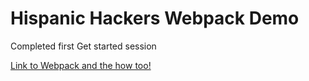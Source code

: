 # Hispanic Hackers Webpack Demo


Completed first Get started session


[Link to Webpack and the how too!](https://webpack.js.org/guides/getting-started/)